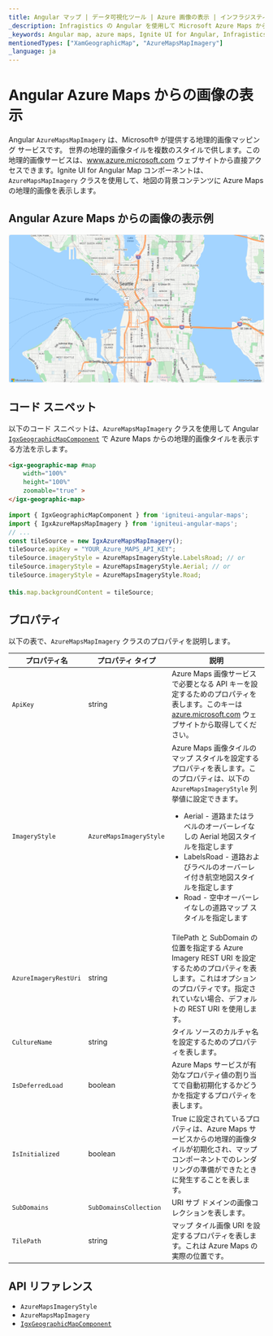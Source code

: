 ```yaml
---
title: Angular マップ | データ可視化ツール | Azure 画像の表示 | インフラジスティックス
_description: Infragistics の Angular を使用して Microsoft Azure Maps からの画像を表示します。Angular マップのチュートリアルを是非お試しください!
_keywords: Angular map, azure maps, Ignite UI for Angular, Infragistics, imagery tile source, map background, Angular マップ, azure マップ, インフラジスティックス, 画像タイル ソース, マップ背景
mentionedTypes: ["XamGeographicMap", "AzureMapsMapImagery"]
_language: ja
---
```


# Angular Azure Maps からの画像の表示

Angular `AzureMapsMapImagery` は、Microsoft® が提供する地理的画像マッピング サービスです。
世界の地理的画像タイルを複数のスタイルで供します。この地理的画像サービスは、<a href="https://azure.microsoft.com/ja-jp/products/azure-maps" target="_blank">www.azure.microsoft.com</a> ウェブサイトから直接アクセスできます。Ignite UI for Angular Map コンポーネントは、`AzureMapsMapImagery` クラスを使用して、地図の背景コンテンツに Azure Maps の地理的画像を表示します。

## Angular Azure Maps からの画像の表示例

<img src="../images/general/AzureMapsImagery.png" />

<div class="divider--half"></div>

<code-view style="height: 500px" alt="Angular Azure Maps からの画像の表示例"
           data-demos-base-url="{environment:dvDemosBaseUrl}"
                    iframe-src="{environment:dvDemosBaseUrl}/maps/geo-map/display-azure-imagery"
                                                 github-src="maps/geo-map/display-azure-imagery">
</code-view>


## コード スニペット

以下のコード スニペットは、`AzureMapsMapImagery` クラスを使用して Angular [`IgxGeographicMapComponent`]({environment:dvApiBaseUrl}/products/ignite-ui-angular/api/docs/typescript/latest/classes/igniteui_angular_maps.igxgeographicmapcomponent.html) で Azure Maps からの地理的画像タイルを表示する方法を示します。

```html
<igx-geographic-map #map
    width="100%"
    height="100%"
    zoomable="true" >
</igx-geographic-map>
```

```ts
import { IgxGeographicMapComponent } from 'igniteui-angular-maps';
import { IgxAzureMapsMapImagery } from 'igniteui-angular-maps';
// ...
const tileSource = new IgxAzureMapsMapImagery();
tileSource.apiKey = "YOUR_Azure_MAPS_API_KEY";
tileSource.imageryStyle = AzureMapsImageryStyle.LabelsRoad; // or
tileSource.imageryStyle = AzureMapsImageryStyle.Aerial; // or
tileSource.imageryStyle = AzureMapsImageryStyle.Road;

this.map.backgroundContent = tileSource;
```

## プロパティ

以下の表で、`AzureMapsMapImagery` クラスのプロパティを説明します。

| プロパティ名  | プロパティ タイプ   | 説明   |
|----------------|-----------------|---------------|
|`ApiKey`|string|Azure Maps 画像サービスで必要となる API キーを設定するためのプロパティを表します。このキーは <a href="https://azure.microsoft.com/ja-jp/products/azure-maps" target="_blank">azure.microsoft.com</a> ウェブサイトから取得してください。|
|`ImageryStyle`|`AzureMapsImageryStyle`|Azure Maps 画像タイルのマップ スタイルを設定するプロパティを表します。このプロパティは、以下の `AzureMapsImageryStyle` 列挙値に設定できます。 <ul><li> Aerial - 道路またはラベルのオーバーレイなしの Aerial 地図スタイルを指定します</li> <li> LabelsRoad - 道路およびラベルのオーバーレイ付き航空地図スタイルを指定します</li><li> Road - 空中オーバーレイなしの道路マップ スタイルを指定します</li></ul>|
|`AzureImageryRestUri`|string|TilePath と SubDomain の位置を指定する Azure Imagery REST URI を設定するためのプロパティを表します。これはオプションのプロパティです。指定されていない場合、デフォルトの REST URI を使用します。|
|`CultureName`|string|タイル ソースのカルチャ名を設定するためのプロパティを表します。|
|`IsDeferredLoad`|boolean|Azure Maps サービスが有効なプロパティ値の割り当てで自動初期化するかどうかを指定するプロパティを表します。|
|`IsInitialized`|boolean|True に設定されているプロパティは、Azure Maps サービスからの地理的画像タイルが初期化され、マップ コンポーネントでのレンダリングの準備ができたときに発生することを表します。|
|`SubDomains`|`SubDomainsCollection`|URI サブ ドメインの画像コレクションを表します。|
|`TilePath`|string|マップ タイル画像 URI を設定するプロパティを表します。これは Azure Maps の実際の位置です。|

## API リファレンス

*   `AzureMapsImageryStyle`
*   `AzureMapsMapImagery`
*   [`IgxGeographicMapComponent`]({environment:dvApiBaseUrl}/products/ignite-ui-angular/api/docs/typescript/latest/classes/igniteui_angular_maps.igxgeographicmapcomponent.html)
